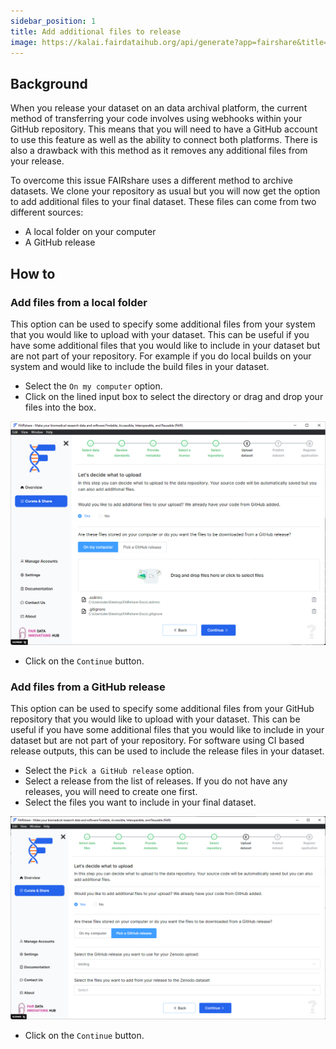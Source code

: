 ```yaml
---
sidebar_position: 1
title: Add additional files to release
image: https://kalai.fairdataihub.org/api/generate?app=fairshare&title=Add%20additional%20files%20to%20release&description=Curate%20and%20Share%20%7C%20Research%20software
---
```


## Background

When you release your dataset on an data archival platform, the current method of transferring your code involves using webhooks within your GitHub repository. This means that you will need to have a GitHub account to use this feature as well as the ability to connect both platforms. There is also a drawback with this method as it removes any additional files from your release.

To overcome this issue FAIRshare uses a different method to archive datasets. We clone your repository as usual but you will now get the option to add additional files to your final dataset. These files can come from two different sources:

- A local folder on your computer
- A GitHub release

## How to

### Add files from a local folder

This option can be used to specify some additional files from your system that you would like to upload with your dataset. This can be useful if you have some additional files that you would like to include in your dataset but are not part of your repository. For example if you do local builds on your system and would like to include the build files in your dataset.

- Select the `On my computer` option.
- Click on the lined input box to select the directory or drag and drop your files into the box.

![](./images/addFilesFromLocalFolder.png)

- Click on the `Continue` button.

### Add files from a GitHub release

This option can be used to specify some additional files from your GitHub repository that you would like to upload with your dataset. This can be useful if you have some additional files that you would like to include in your dataset but are not part of your repository. For software using CI based release outputs, this can be used to include the release files in your dataset.

- Select the `Pick a GitHub release` option.
- Select a release from the list of releases. If you do not have any releases, you will need to create one first.
- Select the files you want to include in your final dataset.

![](./images/addFilesFromGitHubRelease.png)

- Click on the `Continue` button.
